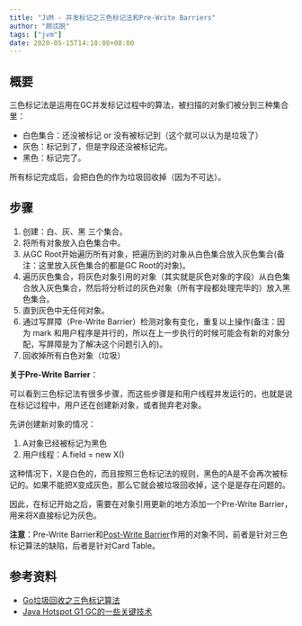 ```yaml
---
title: "JVM - 并发标记之三色标记法和Pre-Write Barriers"
author: "颇忒脱"
tags: ["jvm"]
date: 2020-05-15T14:18:08+08:00
---
```


<!--more-->

## 概要

三色标记法是运用在GC并发标记过程中的算法，被扫描的对象们被分到三种集合里：

* 白色集合：还没被标记 or 没有被标记到（这个就可以认为是垃圾了）
* 灰色：标记到了，但是字段还没被标记完。
* 黑色：标记完了。

所有标记完成后，会把白色的作为垃圾回收掉（因为不可达）。

## 步骤

1. 创建：白、灰、黑 三个集合。
2. 将所有对象放入白色集合中。
3. 从GC Root开始遍历所有对象，把遍历到的对象从白色集合放入灰色集合(备注：这里放入灰色集合的都是GC Root的对象)。
4. 遍历灰色集合，将灰色对象引用的对象（其实就是灰色对象的字段）从白色集合放入灰色集合，然后将分析过的灰色对象（所有字段都处理完毕的）放入黑色集合。
5. 直到灰色中无任何对象。
6. 通过写屏障（Pre-Write Barrier）检测对象有变化，重复以上操作(备注：因为 mark 和用户程序是并行的，所以在上一步执行的时候可能会有新的对象分配，写屏障是为了解决这个问题引入的)。
7. 回收掉所有白色对象（垃圾）

**关于Pre-Write Barrier**：

可以看到三色标记法有很多步骤，而这些步骤是和用户线程并发运行的，也就是说在标记过程中，用户还在创建新对象，或者抛弃老对象。

先讲创建新对象的情况：

1. A对象已经被标记为黑色
2. 用户线程：A.field = new X()

这种情况下，X是白色的，而且按照三色标记法的规则，黑色的A是不会再次被标记的。如果不能把X变成灰色，那么它就会被垃圾回收掉，这个是是存在问题的。

因此，在标记开始之后，需要在对象引用更新的地方添加一个Pre-Write Barrier，用来将X直接标记为灰色。

**注意**：Pre-Write Barrier和[Post-Write Barrier](../card-table)作用的对象不同，前者是针对三色标记算法的缺陷，后者是针对Card Table。

## 参考资料

* [Go垃圾回收之三色标记算法](https://www.jianshu.com/p/4ca9d583d242)
* [Java Hotspot G1 GC的一些关键技术](https://tech.meituan.com/2016/09/23/g1.html)

